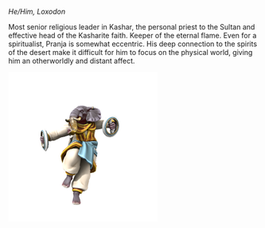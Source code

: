 *He/Him, Loxodon*

Most senior religious leader in Kashar, the personal priest to the Sultan and effective head of the Kasharite faith. Keeper of the eternal flame. Even for a spiritualist, Pranja is somewhat eccentric. His deep connection to the spirits of the desert make it difficult for him to focus on the physical world, giving him an otherworldly and distant affect.

![](../../_assets/people/kashar/Pranja.png)

